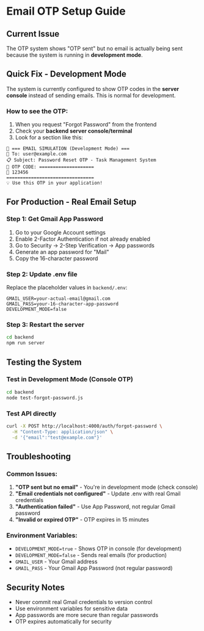 # Email OTP Setup Guide

## Current Issue
The OTP system shows "OTP sent" but no email is actually being sent because the system is running in **development mode**.

## Quick Fix - Development Mode
The system is currently configured to show OTP codes in the **server console** instead of sending emails. This is normal for development.

### How to see the OTP:
1. When you request "Forgot Password" from the frontend
2. Check your **backend server console/terminal**
3. Look for a section like this:
```
🧪 === EMAIL SIMULATION (Development Mode) ===
📧 To: user@example.com
📋 Subject: Password Reset OTP - Task Management System
🔢 OTP CODE: ====================
🎯 123456
================================
💡 Use this OTP in your application!
```

## For Production - Real Email Setup

### Step 1: Get Gmail App Password
1. Go to your Google Account settings
2. Enable 2-Factor Authentication if not already enabled
3. Go to Security → 2-Step Verification → App passwords
4. Generate an app password for "Mail"
5. Copy the 16-character password

### Step 2: Update .env file
Replace the placeholder values in `backend/.env`:
```env
GMAIL_USER=your-actual-email@gmail.com
GMAIL_PASS=your-16-character-app-password
DEVELOPMENT_MODE=false
```

### Step 3: Restart the server
```bash
cd backend
npm run server
```

## Testing the System

### Test in Development Mode (Console OTP)
```bash
cd backend
node test-forgot-password.js
```

### Test API directly
```bash
curl -X POST http://localhost:4000/auth/forgot-password \
  -H "Content-Type: application/json" \
  -d '{"email":"test@example.com"}'
```

## Troubleshooting

### Common Issues:
1. **"OTP sent but no email"** - You're in development mode (check console)
2. **"Email credentials not configured"** - Update .env with real Gmail credentials
3. **"Authentication failed"** - Use App Password, not regular Gmail password
4. **"Invalid or expired OTP"** - OTP expires in 15 minutes

### Environment Variables:
- `DEVELOPMENT_MODE=true` - Shows OTP in console (for development)
- `DEVELOPMENT_MODE=false` - Sends real emails (for production)
- `GMAIL_USER` - Your Gmail address
- `GMAIL_PASS` - Your Gmail App Password (not regular password)

## Security Notes
- Never commit real Gmail credentials to version control
- Use environment variables for sensitive data
- App passwords are more secure than regular passwords
- OTP expires automatically for security
